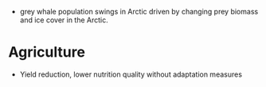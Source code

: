 - grey whale population swings in Arctic driven by changing prey biomass and ice cover in the Arctic.
# Agriculture
- Yield reduction, lower nutrition quality without adaptation measures